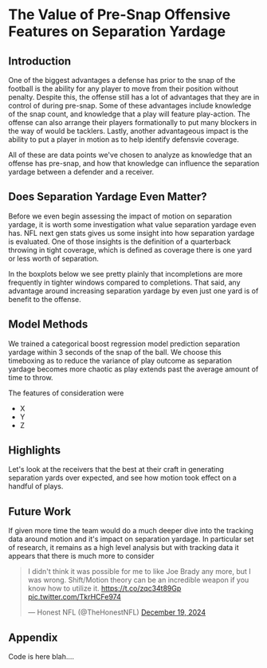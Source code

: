# The Value of Pre-Snap Offensive Features on Separation Yardage

## Introduction
One of the biggest advantages a defense has prior to the snap of the football is the ability for any player to move from their position without penalty. Despite this, the offense still has a lot of advantages that they are in control of during pre-snap. Some of these advantages include knowledge of the snap count, and knowledge that a play will feature play-action. The offense can also arrange their players formationally to put many blockers in the way of would be tacklers. Lastly, another advantageous impact is the ability to put a player in motion as to help identify defensvie coverage.

All of these are data points we've chosen to analyze as knowledge that an offense has pre-snap, and how that knowledge can influence the separation yardage between a defender and a receiver.


## Does Separation Yardage Even Matter?
Before we even begin assessing the impact of motion on separation yardage, it is worth some investigation what value separation yardage even has. NFL next gen stats 
gives us some insight into how separation yardage is evaluated. One of those insights is the definition of a quarterback throwing in tight coverage, which is defined as 
coverage there is one yard or less worth of separation.

In the boxplots below we see pretty plainly that incompletions are more frequently in tighter windows compared to completions. That said, any advantage around increasing 
separation yardage by even just one yard is of benefit to the offense.

## Model Methods
We trained a categorical boost regression model prediction separation yardage within 3 seconds of the snap of the ball. We choose this timeboxing as to reduce the variance 
of play outcome as separation yardage becomes more chaotic as play extends past the average amount of time to throw.

The features of consideration were

- X
- Y
- Z
  
## Highlights
Let's look at the receivers that the best at their craft in generating separation yards over expected, and see how motion took effect on a handful of plays.

## Future Work
If given more time the team would do a much deeper dive into the tracking data around motion and it's impact on separation yardage. In particular set of research, it remains as a high level analysis but with tracking data it appears that there is much more to consider

<blockquote class="twitter-tweet"><p lang="en" dir="ltr">I didn&#39;t think it was possible for me to like Joe Brady any more, but I was wrong. Shift/Motion theory can be an incredible weapon if you know how to utilize it. <a href="https://t.co/zqc34t89Gp">https://t.co/zqc34t89Gp</a> <a href="https://t.co/TkrHCFe974">pic.twitter.com/TkrHCFe974</a></p>&mdash; Honest NFL (@TheHonestNFL) <a href="https://twitter.com/TheHonestNFL/status/1869858318606541134?ref_src=twsrc%5Etfw">December 19, 2024</a></blockquote> <script async src="https://platform.twitter.com/widgets.js" charset="utf-8"></script>


## Appendix
Code is here blah....
